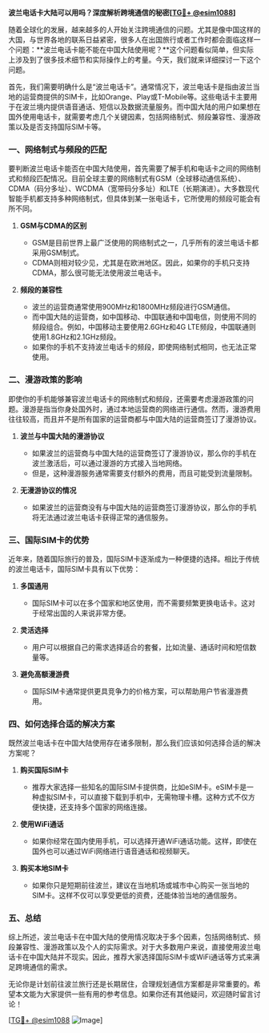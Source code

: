 **波兰电话卡大陆可以用吗？深度解析跨境通信的秘密[[TG💪+ @esim1088](https://t.me/s/esim1088)]**

随着全球化的发展，越来越多的人开始关注跨境通信的问题。尤其是像中国这样的大国，与世界各地的联系日益紧密，很多人在出国旅行或者工作时都会面临这样一个问题：**波兰电话卡能不能在中国大陆使用呢？**这个问题看似简单，但实际上涉及到了很多技术细节和实际操作上的考量。今天，我们就来详细探讨一下这个问题。

首先，我们需要明确什么是“波兰电话卡”。通常情况下，波兰电话卡是指由波兰当地的运营商提供的SIM卡，比如Orange、Play或T-Mobile等。这些电话卡主要用于在波兰境内提供语音通话、短信以及数据流量服务。而中国大陆的用户如果想在国外使用电话卡，就需要考虑几个关键因素，包括网络制式、频段兼容性、漫游政策以及是否支持国际SIM卡等。

### **一、网络制式与频段的匹配**

要判断波兰电话卡能否在中国大陆使用，首先需要了解手机和电话卡之间的网络制式和频段匹配情况。目前全球主要的网络制式有GSM（全球移动通信系统）、CDMA（码分多址）、WCDMA（宽带码分多址）和LTE（长期演进）。大多数现代智能手机都支持多种网络制式，但具体到某一张电话卡，它所使用的频段可能会有所不同。

1. **GSM与CDMA的区别**
   - GSM是目前世界上最广泛使用的网络制式之一，几乎所有的波兰电话卡都采用GSM制式。
   - CDMA则相对较少见，尤其是在欧洲地区。因此，如果你的手机只支持CDMA，那么很可能无法使用波兰电话卡。

2. **频段的兼容性**
   - 波兰的运营商通常使用900MHz和1800MHz频段进行GSM通信。
   - 而中国大陆的运营商，如中国移动、中国联通和中国电信，则使用不同的频段组合。例如，中国移动主要使用2.6GHz和4G LTE频段，中国联通则使用1.8GHz和2.1GHz频段。
   - 如果你的手机不支持波兰电话卡的频段，即使网络制式相同，也无法正常使用。

### **二、漫游政策的影响**

即使你的手机能够兼容波兰电话卡的网络制式和频段，还需要考虑漫游政策的问题。漫游是指当你身处国外时，通过本地运营商的网络进行通信。然而，漫游费用往往较高，而且并不是所有国家的运营商都与中国大陆的运营商签订了漫游协议。

1. **波兰与中国大陆的漫游协议**
   - 如果波兰的运营商与中国大陆的运营商签订了漫游协议，那么你的手机在波兰激活后，可以通过漫游的方式接入当地网络。
   - 但是，这种漫游服务通常需要支付额外的费用，而且可能受到流量限制。

2. **无漫游协议的情况**
   - 如果波兰的运营商没有与中国大陆的运营商签订漫游协议，那么你的手机将无法通过波兰电话卡获得正常的通信服务。

### **三、国际SIM卡的优势**

近年来，随着国际旅行的普及，国际SIM卡逐渐成为一种便捷的选择。相比于传统的波兰电话卡，国际SIM卡具有以下优势：

1. **多国通用**
   - 国际SIM卡可以在多个国家和地区使用，而不需要频繁更换电话卡。这对于经常出国的人来说非常方便。

2. **灵活选择**
   - 用户可以根据自己的需求选择适合的套餐，比如流量、通话时间和短信数量等。

3. **避免高额漫游费**
   - 国际SIM卡通常提供更具竞争力的价格方案，可以帮助用户节省漫游费用。

### **四、如何选择合适的解决方案**

既然波兰电话卡在中国大陆使用存在诸多限制，那么我们应该如何选择合适的解决方案呢？

1. **购买国际SIM卡**
   - 推荐大家选择一些知名的国际SIM卡提供商，比如eSIM卡。eSIM卡是一种虚拟SIM卡，可以直接下载到手机中，无需物理卡槽。这种方式不仅方便快捷，还支持多个国家的网络连接。

2. **使用WiFi通话**
   - 如果你经常在国内使用手机，可以选择开通WiFi通话功能。这样，即使在国外也可以通过WiFi网络进行语音通话和视频聊天。

3. **购买本地SIM卡**
   - 如果你只是短期前往波兰，建议在当地机场或城市中心购买一张当地的SIM卡。这样不仅可以享受更低的资费，还能体验当地的通信服务。

### **五、总结**

综上所述，波兰电话卡在中国大陆的使用情况取决于多个因素，包括网络制式、频段兼容性、漫游政策以及个人的实际需求。对于大多数用户来说，直接使用波兰电话卡在中国大陆并不现实。因此，推荐大家选择国际SIM卡或WiFi通话等方式来满足跨境通信的需求。

无论你是计划前往波兰旅行还是长期居住，合理规划通信方案都是非常重要的。希望本文能为大家提供一些有用的参考信息。如果你还有其他疑问，欢迎随时留言讨论！

[[TG💪+ @esim1088](https://t.me/s/esim1088) ![Image](https://i.postimg.cc/4NQfJmqS/Snipaste-2025-05-13-00-14-12.png)]
